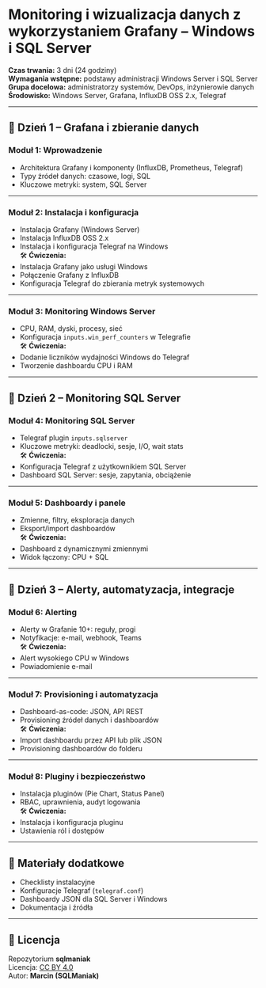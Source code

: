 # Monitoring i wizualizacja danych z wykorzystaniem Grafany – Windows i SQL Server

**Czas trwania:** 3 dni (24 godziny)  
**Wymagania wstępne:** podstawy administracji Windows Server i SQL Server  
**Grupa docelowa:** administratorzy systemów, DevOps, inżynierowie danych  
**Środowisko:** Windows Server, Grafana, InfluxDB OSS 2.x, Telegraf  

---

## 🧭 Dzień 1 – Grafana i zbieranie danych

### Moduł 1: Wprowadzenie
- Architektura Grafany i komponenty (InfluxDB, Prometheus, Telegraf)  
- Typy źródeł danych: czasowe, logi, SQL  
- Kluczowe metryki: system, SQL Server  

---

### Moduł 2: Instalacja i konfiguracja
- Instalacja Grafany (Windows Server)  
- Instalacja InfluxDB OSS 2.x  
- Instalacja i konfiguracja Telegraf na Windows  
🛠️ **Ćwiczenia:**  
- Instalacja Grafany jako usługi Windows  
- Połączenie Grafany z InfluxDB  
- Konfiguracja Telegraf do zbierania metryk systemowych  

---

### Moduł 3: Monitoring Windows Server
- CPU, RAM, dyski, procesy, sieć  
- Konfiguracja `inputs.win_perf_counters` w Telegrafie  
🛠️ **Ćwiczenia:**  
- Dodanie liczników wydajności Windows do Telegraf  
- Tworzenie dashboardu CPU i RAM  

---

## 🧭 Dzień 2 – Monitoring SQL Server

### Moduł 4: Monitoring SQL Server
- Telegraf plugin `inputs.sqlserver`  
- Kluczowe metryki: deadlocki, sesje, I/O, wait stats  
🛠️ **Ćwiczenia:**  
- Konfiguracja Telegraf z użytkownikiem SQL Server  
- Dashboard SQL Server: sesje, zapytania, obciążenie  

---

### Moduł 5: Dashboardy i panele
- Zmienne, filtry, eksploracja danych  
- Eksport/import dashboardów  
🛠️ **Ćwiczenia:**  
- Dashboard z dynamicznymi zmiennymi  
- Widok łączony: CPU + SQL  

---

## 🧭 Dzień 3 – Alerty, automatyzacja, integracje

### Moduł 6: Alerting
- Alerty w Grafanie 10+: reguły, progi  
- Notyfikacje: e-mail, webhook, Teams  
🛠️ **Ćwiczenia:**  
- Alert wysokiego CPU w Windows  
- Powiadomienie e-mail  

---

### Moduł 7: Provisioning i automatyzacja
- Dashboard-as-code: JSON, API REST  
- Provisioning źródeł danych i dashboardów  
🛠️ **Ćwiczenia:**  
- Import dashboardu przez API lub plik JSON  
- Provisioning dashboardów do folderu  

---

### Moduł 8: Pluginy i bezpieczeństwo
- Instalacja pluginów (Pie Chart, Status Panel)  
- RBAC, uprawnienia, audyt logowania  
🛠️ **Ćwiczenia:**  
- Instalacja i konfiguracja pluginu  
- Ustawienia ról i dostępów  

---

## 📌 Materiały dodatkowe
- Checklisty instalacyjne  
- Konfiguracje Telegraf (`telegraf.conf`)  
- Dashboardy JSON dla SQL Server i Windows  
- Dokumentacja i źródła  

---

## 📜 Licencja
Repozytorium **sqlmaniak**  
Licencja: [CC BY 4.0](https://creativecommons.org/licenses/by/4.0/)  
Autor: **Marcin (SQLManiak)**
